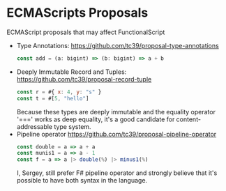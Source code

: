 # ECMAScripts Proposals

ECMAScript proposals that may affect FunctionalScript

- Type Annotations: https://github.com/tc39/proposal-type-annotations
  ```js
  const add = (a: bigint) => (b: bigint) => a + b
  ```
- Deeply Immutable Record and Tuples: https://github.com/tc39/proposal-record-tuple
  ```js
  const r = #{ x: 4, y: "s" }
  const t = #[5, "hello"] 
  ```
  Because these types are deeply immutable and the equality operator '===' works as deep equality, it's a good candidate for content-addressable type system.
- Pipeline operator https://github.com/tc39/proposal-pipeline-operator
  ```js
  const double = a => a + a
  const munis1 = a => a - 1
  const f = a => a |> double(%) |> minus1(%) 
  ```
  I, Sergey, still prefer F# pipeline operator and strongly believe that it's possible to have both syntax in the language.
